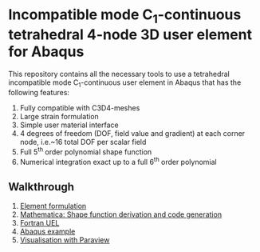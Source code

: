 # Incompatible mode C<sub>1</sub>-continuous tetrahedral 4-node 3D user element for Abaqus

This repository contains all the necessary tools to use a tetrahedral incompatible mode C<sub>1</sub>-continuous user element in Abaqus that has the following features:

1. Fully compatible with C3D4-meshes
2. Large strain formulation
3. Simple user material interface
4. 4 degrees of freedom (DOF, field value and gradient) at each corner node, i.e.~16 total DOF per scalar field
5. Full 5<sup>th</sup> order polynomial shape function
6. Numerical integration exact up to a full 6<sup>th</sup> order polynomial

## Walkthrough

1. [Element formulation](./1_Element_formulation)
2. [Mathematica: Shape function derivation and code generation](./2_Mathematica)
3. [Fortran UEL](./3_Fortran_UEL)
4. [Abaqus example](./4_ABQ_Example)
5. [Visualisation with Paraview](./5_Visualisation)
